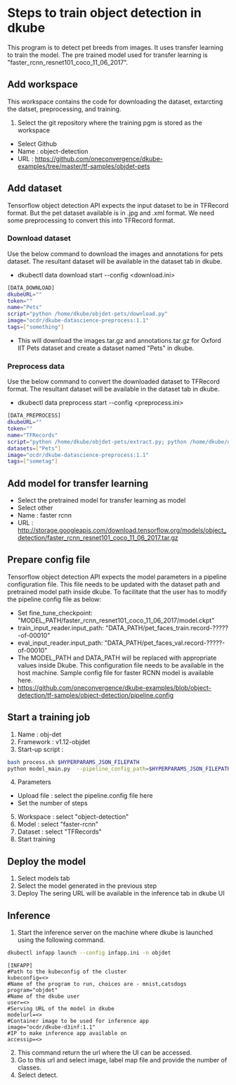 # Steps to train object detection in dkube
This program is to detect pet breeds from images. It uses transfer learning to train the model. The pre trained model used for transfer learning is "faster_rcnn_resnet101_coco_11_06_2017".
## Add workspace
This workspace contains the code for downloading the dataset, extarcting the datset, preprocessing, and training. 
1. Select the git repository where the training pgm is stored as the workspace
- Select Github
- Name : object-detection
- URL : https://github.com/oneconvergence/dkube-examples/tree/master/tf-samples/objdet-pets
## Add dataset 
Tensorflow object detection API expects the input dataset to be in TFRecord format. But the pet dataset available is in .jpg and .xml format. We need some preprocessing to convert this into TFRecord format. 
### Download dataset
Use the below command to download the images and annotations for pets dataset. The resultant dataset <Pets> will be available in the dataset tab in dkube.
- dkubectl data download start --config <download.ini>
```bash
[DATA_DOWNLOAD]
dkubeURL=""
token=""
name="Pets"
script="python /home/dkube/objdet-pets/download.py"
image="ocdr/dkube-datascience-preprocess:1.1"
tags=["something"]
```
- This will download the images.tar.gz and annotations.tar.gz for Oxford IIT  Pets dataset and create a dataset named "Pets" in dkube.
### Preprocess data
Use the below command to convert the downloaded dataset to TFRecord format. The resultant dataset <TFRecords> will be available in the dataset tab in dkube.
- dkubectl data preprocess start --config <preprocess.ini>
```bash
[DATA_PREPROCESS]
dkubeURL=""
token=""
name="TFRecords"
script="python /home/dkube/objdet-pets/extract.py; python /home/dkube/objdet-pets/create_pet_tf_record.py --data_dir=/tmp/dataset/ --output_dir=$OUT_DIR --label_map_path=/home/dkube/objdet-pets/pet_label_map.pbtxt"
datasets=["Pets"]
image="ocdr/dkube-datascience-preprocess:1.1"
tags=["sometag"]

```
## Add model for transfer learning
- Select the pretrained model for transfer learning as model
- Select other
- Name : faster rcnn
- URL : http://storage.googleapis.com/download.tensorflow.org/models/object_detection/faster_rcnn_resnet101_coco_11_06_2017.tar.gz
## Prepare config file
Tensorflow object detection API expects the model parameters in a pipeline configuration file. This file needs to be updated with the dataset path and pretrained model path inside dkube. To facilitate that the user has to modify the pipeline config file as below:
- Set fine_tune_checkpoint: "MODEL_PATH/faster_rcnn_resnet101_coco_11_06_2017/model.ckpt"
- train_input_reader.input_path: "DATA_PATH/pet_faces_train.record-?????-of-00010"
- eval_input_reader.input_path: "DATA_PATH/pet_faces_val.record-?????-of-00010"
- The MODEL_PATH and DATA_PATH will be replaced with appropriate values inside Dkube. This configuration file needs to be available in the host machine. Sample config file for faster RCNN model is available here.
- https://github.com/oneconvergence/dkube-examples/blob/object-detection/tf-samples/object-detection/pipeline.config
## Start a training job
1. Name : obj-det
2. Framework : v1.12-objdet
3. Start-up script :
```bash
bash process.sh $HYPERPARAMS_JSON_FILEPATH
python model_main.py  --pipeline_config_path=$HYPERPARAMS_JSON_FILEPATH --model_dir=$OUT_DIR
```
4. Parameters
- Upload file : select the pipeline.config file here
- Set the number of steps
5. Workspace : select "object-detection"
6. Model : select "faster-rcnn"
7. Dataset : select "TFRecords"
8. Start training
## Deploy the model
1. Select models tab
2. Select the model generated in the previous step
3. Deploy
The sering URL will be available in the inference tab in dkube UI
## Inference
1. Start the inference server on the machine where dkube is launched using the following command.
```bash
dkubectl infapp launch --config infapp.ini -n objdet
```
```
[INFAPP]
#Path to the kubeconfig of the cluster
kubeconfig=<>
#Name of the program to run, choices are - mnist,catsdogs
program="objdet"
#Name of the dkube user
user=<>
#Serving URL of the model in dkube
modelurl=<>
#Container image to be used for inference app
image="ocdr/dkube-d3inf:1.1"
#IP to make inference app available on
accessip=<>
```
2. This command return the url where the UI can be accessed.
3. Go to this url and select image, label map file and provide the number of classes.
4. Select detect.
